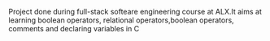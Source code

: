 Project done during full-stack softeare engineering course at ALX.It aims at learning boolean operators, relational operators,boolean operators, comments and declaring variables in C
